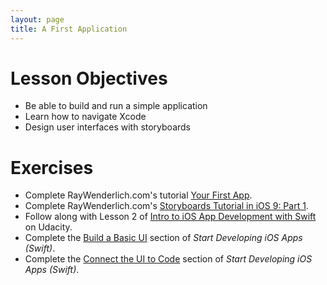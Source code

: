 ```yaml
---
layout: page
title: A First Application
---
```


# Lesson Objectives
- Be able to build and run a simple application
- Learn how to navigate Xcode
- Design user interfaces with storyboards

# Exercises
- Complete RayWenderlich.com's tutorial [Your First App](http://www.raywenderlich.com/114262/learn-to-code-ios-apps-with-swift-tutorial-4-your-first-app).
- Complete RayWenderlich.com's [Storyboards Tutorial in iOS 9: Part 1](http://www.raywenderlich.com/113388/storyboards-tutorial-in-ios-9-part-1).
- Follow along with Lesson 2 of [Intro to iOS App Development with Swift]() on Udacity.
- Complete the [Build a Basic UI](https://developer.apple.com/library/ios/referencelibrary/GettingStarted/DevelopiOSAppsSwift/Lesson2.html#//apple_ref/doc/uid/TP40015214-CH5-SW1) section of *Start Developing iOS Apps (Swift)*.
- Complete the [Connect the UI to Code](https://developer.apple.com/library/ios/referencelibrary/GettingStarted/DevelopiOSAppsSwift/Lesson3.html#//apple_ref/doc/uid/TP40015214-CH22-SW1) section of *Start Developing iOS Apps (Swift)*.
